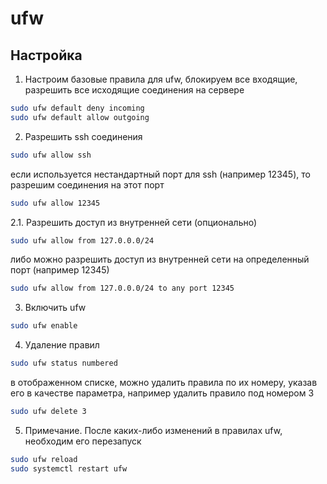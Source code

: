 # ufw
## Настройка
1. Настроим базовые правила для ufw, блокируем все входящие, разрешить все исходящие соединения на сервере
```bash
sudo ufw default deny incoming
sudo ufw default allow outgoing
```
2. Разрешить ssh соединения
```bash
sudo ufw allow ssh
```
если используется нестандартный порт для ssh (например 12345), то разрешим соединения на этот порт
```bash
sudo ufw allow 12345
```
2.1. Разрешить доступ из внутренней сети (опционально)
```bash
sudo ufw allow from 127.0.0.0/24
```
либо можно разрешить доступ из внутренней сети на определенный порт (например 12345)
```bash
sudo ufw allow from 127.0.0.0/24 to any port 12345
```
3. Включить ufw
```bash
sudo ufw enable
```
4. Удаление правил
```bash
sudo ufw status numbered
```
в отображенном списке, можно удалить правила по их номеру, указав его в качестве параметра, например удалить правило под номером 3
```bash
sudo ufw delete 3
```
5. Примечание. После каких-либо изменений в правилах ufw, необходим его перезапуск
```bash
sudo ufw reload
sudo systemctl restart ufw
```